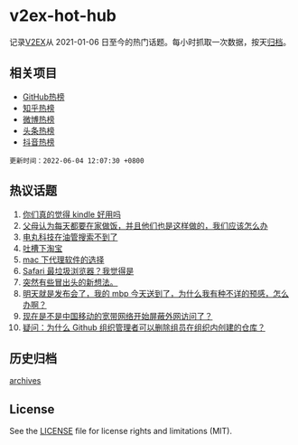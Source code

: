 # v2ex-hot-hub

 记录[V2EX](https://www.v2ex.com/)从 2021-01-06 日至今的热门话题。每小时抓取一次数据，按天[归档](archives)。
 
 ## 相关项目

- [GitHub热榜](https://github.com/snaildev/github-hot-hub)
- [知乎热榜](https://github.com/snaildev/zhihu-hot-hub)
- [微博热榜](https://github.com/snaildev/weibo-hot-hub)
- [头条热榜](https://github.com/snaildev/toutiao-hot-hub)
- [抖音热榜](https://github.com/snaildev/douyin-hot-hub)


 `更新时间：2022-06-04 12:07:30 +0800`

## 热议话题

1. [你们真的觉得 kindle 好用吗](https://www.v2ex.com/t/857141)
1. [父母认为每天都要在家做饭，并且他们也是这样做的，我们应该怎么办](https://www.v2ex.com/t/857157)
1. [电丸科技在油管搜索不到了](https://www.v2ex.com/t/857130)
1. [吐槽下淘宝](https://www.v2ex.com/t/857116)
1. [mac 下代理软件的选择](https://www.v2ex.com/t/857123)
1. [Safari 最垃圾浏览器？我觉得是](https://www.v2ex.com/t/857110)
1. [突然有些冒出头的新想法。](https://www.v2ex.com/t/857131)
1. [明天就是发布会了，我的 mbp 今天送到了，为什么我有种不详的预感，怎么办啊？](https://www.v2ex.com/t/857213)
1. [现在是不是中国移动的宽带网络开始屏蔽外网访问了？](https://www.v2ex.com/t/857175)
1. [疑问：为什么 Github 组织管理者可以删除组员在组织内创建的仓库？](https://www.v2ex.com/t/857151)

## 历史归档

[archives](archives)

## License

See the [LICENSE](LICENSE) file for license rights and limitations (MIT).
